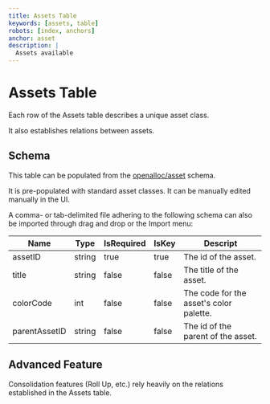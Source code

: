 ```yaml
---
title: Assets Table
keywords: [assets, table]
robots: [index, anchors]
anchor: asset
description: |
  Assets available 
---
```


# Assets Table

Each row of the Assets table describes a unique asset class.

It also establishes relations between assets.

## Schema

This table can be populated from the [openalloc/asset](https://github.com/open-portfolio/AllocData#masset) schema.

It is pre-populated with standard asset classes. It can be manually edited
manually in the UI.

A comma- or tab-delimited file adhering to the following schema can also be imported through
drag and drop or the Import menu:

| Name | Type | IsRequired | IsKey | Descript |
| ---- | ---- | ---------- | ----- | -------- |
| assetID | string | true | true | The id of the asset. |
| title | string | false | false | The title of the asset. |
| colorCode | int | false | false | The code for the asset's color palette. |
| parentAssetID | string | false | false | The id of the parent of the asset. |

## Advanced Feature

Consolidation features (Roll Up, etc.) rely heavily on the relations established in the
Assets table.

